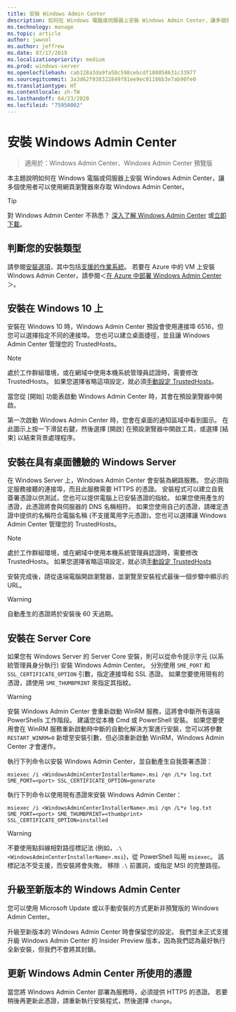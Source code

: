 ```yaml
---
title: 安裝 Windows Admin Center
description: 如何在 Windows 電腦或伺服器上安裝 Windows Admin Center，讓多個使用者可以使用網頁瀏覽器來存取 Windows Admin Center。
ms.technology: manage
ms.topic: article
author: jwwool
ms.author: jeffrew
ms.date: 07/17/2019
ms.localizationpriority: medium
ms.prod: windows-server
ms.openlocfilehash: cab128a3da9fa58c598cebcdf188058631c33977
ms.sourcegitcommit: 3a3d62f938322849f81ee9ec01186b3e7ab90fe0
ms.translationtype: HT
ms.contentlocale: zh-TW
ms.lasthandoff: 04/23/2020
ms.locfileid: "75950002"
---
```

# <a name="install-windows-admin-center"></a>安裝 Windows Admin Center

> 適用於：Windows Admin Center、Windows Admin Center 預覽版

本主題說明如何在 Windows 電腦或伺服器上安裝 Windows Admin Center，讓多個使用者可以使用網頁瀏覽器來存取 Windows Admin Center。

> [!Tip]
> 對 Windows Admin Center 不熟悉？
> [深入了解 Windows Admin Center](../overview.md) 或[立即下載](https://aka.ms/windowsadmincenter)。

## <a name="determine-your-installation-type"></a>判斷您的安裝類型

請參閱[安裝選項](../plan/installation-options.md)，其中包括[支援的作業系統](https://docs.microsoft.com/windows-server/manage/windows-admin-center/plan/installation-options#installation-supported-operating-systems)。 若要在 Azure 中的 VM 上安裝 Windows Admin Center，請參閱＜[在 Azure 中部署 Windows Admin Center](../azure/deploy-wac-in-azure.md)＞。

## <a name="install-on-windows-10"></a>安裝在 Windows 10 上

安裝在 Windows 10 時，Windows Admin Center 預設會使用連接埠 6516，但您可以選擇指定不同的連接埠。 您也可以建立桌面捷徑，並且讓 Windows Admin Center 管理您的 TrustedHosts。

> [!NOTE]
> 處於工作群組環境，或在網域中使用本機系統管理員認證時，需要修改 TrustedHosts。 如果您選擇省略這項設定，就必須[手動設定 TrustedHosts](../support/troubleshooting.md#configure-trustedhosts)。

當您從 [開始]  功能表啟動 Windows Admin Center 時，其會在預設瀏覽器中開啟。

第一次啟動 Windows Admin Center 時，您會在桌面的通知區域中看到圖示。 在此圖示上按一下滑鼠右鍵，然後選擇 [開啟]  在預設瀏覽器中開啟工具，或選擇 [結束]  以結束背景處理程序。

## <a name="install-on-windows-server-with-desktop-experience"></a>安裝在具有桌面體驗的 Windows Server

在 Windows Server 上，Windows Admin Center 會安裝為網路服務。 您必須指定服務接聽的連接埠，而且此服務需要 HTTPS 的憑證。 安裝程式可以建立自我簽署憑證以供測試，您也可以提供電腦上已安裝憑證的指紋。 如果您使用產生的憑證，此憑證將會與伺服器的 DNS 名稱相符。 如果您使用自己的憑證，請確定憑證中提供的名稱符合電腦名稱 (不支援萬用字元憑證)。您也可以選擇讓 Windows Admin Center 管理您的 TrustedHosts。

> [!NOTE]
> 處於工作群組環境，或在網域中使用本機系統管理員認證時，需要修改 TrustedHosts。 如果您選擇省略這項設定，就必須[手動設定 TrustedHosts](../support/troubleshooting.md#configure-trustedhosts)

安裝完成後，請從遠端電腦開啟瀏覽器，並瀏覽至安裝程式最後一個步驟中顯示的 URL。

> [!WARNING]
> 自動產生的憑證將於安裝後 60 天過期。

## <a name="install-on-server-core"></a>安裝在 Server Core

如果您有 Windows Server 的 Server Core 安裝，則可以從命令提示字元 (以系統管理員身分執行) 安裝 Windows Admin Center。 分別使用 `SME_PORT` 和 `SSL_CERTIFICATE_OPTION` 引數，指定連接埠和 SSL 憑證。 如果您要使用現有的憑證，請使用 `SME_THUMBPRINT` 來指定其指紋。

> [!WARNING]
> 安裝 Windows Admin Center 會重新啟動 WinRM 服務，這將會中斷所有遠端 PowerShells 工作階段。 建議您從本機 Cmd 或 PowerShell 安裝。 如果您要使用會在 WinRM 服務重新啟動時中斷的自動化解決方案進行安裝，您可以將參數 ```RESTART_WINRM=0``` 新增至安裝引數，但必須重新啟動 WinRM，Windows Admin Center 才會運作。

執行下列命令以安裝 Windows Admin Center，並自動產生自我簽署憑證：

```   
msiexec /i <WindowsAdminCenterInstallerName>.msi /qn /L*v log.txt SME_PORT=<port> SSL_CERTIFICATE_OPTION=generate
```

執行下列命令以使用現有憑證來安裝 Windows Admin Center：

```
msiexec /i <WindowsAdminCenterInstallerName>.msi /qn /L*v log.txt SME_PORT=<port> SME_THUMBPRINT=<thumbprint> SSL_CERTIFICATE_OPTION=installed
```

> [!WARNING]
> 不要使用點斜線相對路徑標記法 (例如，`.\<WindowsAdminCenterInstallerName>.msi`)，從 PowerShell 叫用 `msiexec`。 該標記法不受支援，而安裝將會失敗。 移除 `.\` 前置詞，或指定 MSI 的完整路徑。

## <a name="upgrading-to-a-new-version-of-windows-admin-center"></a>升級至新版本的 Windows Admin Center

您可以使用 Microsoft Update 或以手動安裝的方式更新非預覽版的 Windows Admin Center。

升級至新版本的 Windows Admin Center 時會保留您的設定。 我們並未正式支援升級 Windows Admin Center 的 Insider Preview 版本，因為我們認為最好執行全新安裝，但我們不會將其封鎖。

## <a name="updating-the-certificate-used-by-windows-admin-center"></a>更新 Windows Admin Center 所使用的憑證

當您將 Windows Admin Center 部署為服務時，必須提供 HTTPS 的憑證。 若要稍後再更新此憑證，請重新執行安裝程式，然後選擇 ```change```。
